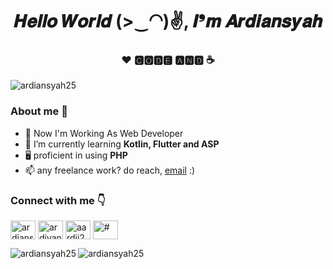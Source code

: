 <h1 align="center">𝑯𝒆𝒍𝒍𝒐 𝑾𝒐𝒓𝒍𝒅 (>‿◠)✌, 𝑰❜𝒎 𝑨𝒓𝒅𝒊𝒂𝒏𝒔𝒚𝒂𝒉</h1>
<h3 align="center">❤ 🅲🅾🅳🅴 🅰🅽🅳 ☕</h3>

<p align="left"> <img src="https://komarev.com/ghpvc/?username=ardiansyah25&label=Profile%20views&color=0e75b6&style=flat" alt="ardiansyah25" /> </p>

<h3>About me 👦</h3>

- 🔭 Now I'm Working As Web Developer
- 🌱 I’m currently learning **Kotlin, Flutter and ASP**
- 🖥️ proficient in using **PHP**
- 📫 any freelance work? do reach, [email](mailto:aardi25@gmail.com) :)

<h3>Connect with me 👇</h3>
<p align="left">
<a href="https://linkedin.com/in/ardiansyahskomprofil" target="blank"><img align="center" src="https://raw.githubusercontent.com/rahuldkjain/github-profile-readme-generator/master/src/images/icons/Social/linked-in-alt.svg" alt="ardiansyahskomprofil" height="30" width="40" /></a>
<a href="https://fb.com/ardiyansah.ardi" target="blank"><img align="center" src="https://raw.githubusercontent.com/rahuldkjain/github-profile-readme-generator/master/src/images/icons/Social/facebook.svg" alt="ardiyansah.ardi" height="30" width="40" /></a>
<a href="https://instagram.com/aardii25" target="blank"><img align="center" src="https://raw.githubusercontent.com/rahuldkjain/github-profile-readme-generator/master/src/images/icons/Social/instagram.svg" alt="aardii25" height="30" width="40" /></a>
<a href="https://www.youtube.com/c/#" target="blank"><img align="center" src="https://raw.githubusercontent.com/rahuldkjain/github-profile-readme-generator/master/src/images/icons/Social/youtube.svg" alt="#" height="30" width="40" /></a>
</p>

<p><img align="left" src="https://github-readme-stats.vercel.app/api/top-langs?username=ardiansyah25&show_icons=true&locale=en&layout=compact" alt="ardiansyah25" /></p>

<p>&nbsp;<img align="left" src="https://github-readme-stats.vercel.app/api?username=ardiansyah25&show_icons=true&locale=en" alt="ardiansyah25" /></p>






